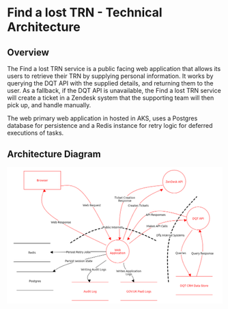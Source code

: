 # Find a lost TRN - Technical Architecture

## Overview

The Find a lost TRN service is a public facing web application that allows its users to retrieve their TRN by supplying personal information. It works by querying the DQT API with the supplied details, and returning them to the user. As a fallback, if the DQT API is unavailable, the Find a lost TRN service will create a ticket in a Zendesk system that the supporting team will then pick up, and handle manually.

The web primary web application in hosted in AKS, uses a Postgres database for persistence and a Redis instance for retry logic for deferred executions of tasks.

## Architecture Diagram

![Find a lost TRN - Architecture Diagram](images/FindALostTRNDiagram.png)
